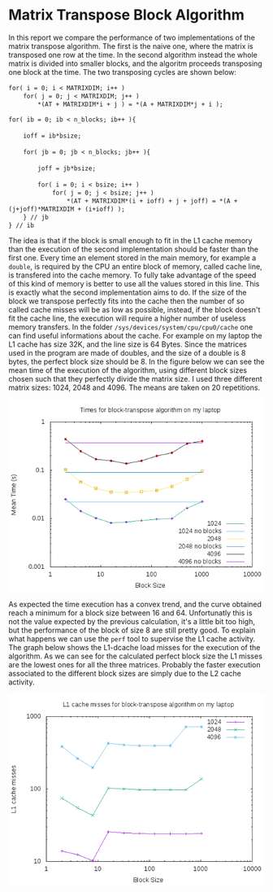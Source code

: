 # Matrix Transpose Block Algorithm

In this report we compare the performance of two implementations of the matrix
transpose algorithm. The first is the naive one, where the matrix is transposed
one row at the time. In the second algorithm instead the whole matrix is divided into
smaller blocks, and the algoritm proceeds transposing one block at the time.
The two transposing cycles are shown below:
```
for( i = 0; i < MATRIXDIM; i++ )
	for( j = 0; j < MATRIXDIM; j++ )
		*(AT + MATRIXDIM*i + j ) = *(A + MATRIXDIM*j + i );
```
```
for( ib = 0; ib < n_blocks; ib++ ){

	ioff = ib*bsize;
	
	for( jb = 0; jb < n_blocks; jb++ ){

		joff = jb*bsize;

		for( i = 0; i < bsize; i++ )
			for( j = 0; j < bsize; j++ )
				*(AT + MATRIXDIM*(i + ioff) + j + joff) = *(A + (j+joff)*MATRIXDIM + (i+ioff) );
	} // jb
} // ib
```

The idea is that if the block is small enough to fit in the L1 cache memory than
the execution of the second implementation should be faster than the first one.
Every time an element stored in the main memory, for example a `double`, is required by the
CPU an entire block of memory, called cache line, is transfered into the cache memory. To
fully take advantage of the speed of this kind of memory is better to use all the values stored
in this line. This is exactly what
the second implementation aims to do. If the size of the block we transpose perfectly fits into
the cache then the number of so called cache misses will be as low as possible, instead, if the
block doesn't fit the cache line, the execution will require a higher number of useless memory
transfers.
In the folder `/sys/devices/system/cpu/cpu0/cache` one can find useful informations about the cache. 
For example on my laptop the
L1 cache has size 32K, and the line size is 64 Bytes. Since the matrices used in the program are made
of doubles, and the size of a double is 8 bytes, the perfect block size should be 8.
In the figure below we can see the mean time of the execution of the algorithm, using different
block sizes chosen such that they perfectly divide the matrix size.
I used three different matrix sizes: 1024, 2048 and 4096. The means are taken on 20 repetitions.

![](../D5-exercise/times_laptop.png)

As expected the time execution has a convex trend, and the curve obtained reach a minimum for
a block size between 16 and 64. Unfortunatly this is not the value expected by the previous calculation, it's
a little bit too high, but the performance of the block of size 8 are still pretty good.
To explain what happens we can use the `perf` tool to supervise the L1 cache activity. The graph
below shows the L1-dcache load misses for the execution of the algorithm. As we can see for the
calculated perfect block size the L1 misses are the lowest ones for all the three matrices.
Probably the faster execution associated to the different block sizes are simply due to the L2 cache activity.

![](../D5-exercise/cache_laptop.png)




